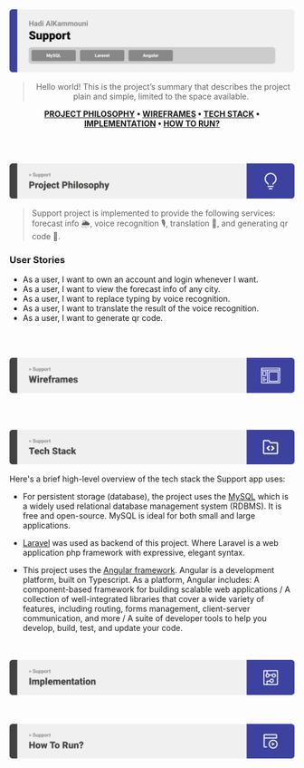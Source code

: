 <img src="./readme/title1.svg"/>

<div align="center">

> Hello world! This is the project’s summary that describes the project plain and simple, limited to the space available.  

**[PROJECT PHILOSOPHY](#-project-philosophy) • [WIREFRAMES](#-wireframes) • [TECH STACK](#-tech-stack) • [IMPLEMENTATION](#-impplementation) • [HOW TO RUN?](#-how-to-run)**
</div>

<br><br>

<img src="./readme/title2.svg" id="-project-philosophy"/>

<br>

> Support project is implemented to provide the following services: forecast info 🌦, voice recognition 🎙, translation 📖, and generating qr code 🔲.

### User Stories
- As a user, I want to own an account and login whenever I want.
- As a user, I want to view the forecast info of any city.
- As a user, I want to replace typing by voice recognition.
- As a user, I want to translate the result of the voice recognition.
- As a user, I want to generate qr code.

<br><br>

<img src="./readme/title3.svg" id="-wireframes"/>

<!-- > This design was planned before on paper, then moved to Figma app for the fine details.
Note that i didn't use any styling library or theme, all from scratch and using pure css modules
<br>
(Please note that pictures make take few seconds to open due to high quality) -->

<!-- ### User Mobile App Wireframes 📱

| Grocery  | Stock  | My Cart  |
| -----------------| -----| -----|
| <img src="./readme/wireframes/user/user-grocery.png" /> | <img src="./readme/wireframes/user/user-items.png"/> | <img src="./readme/wireframes/user/user-cart.png"/> |

| Splash Screen  | Login  | Account  |
| -----------------| -----| -----|
| <img src="./readme/wireframes/user/user-splash.png"/> | <img src="./readme/wireframes/user/user-login.png"/> | <img src="./readme/wireframes/user/user-account.png"/> |

| Signup One  | Signup Two  | Signup Three  |
| -----------------| -----| -----|
| <img src="./readme/wireframes/user/user-signup-one.png"/> | <img src="./readme/wireframes/user/user-signup-two.png"/> | <img src="./readme/wireframes/user/user-signup-three.png"/> |

| Home  | Track  |
| -----------------| -----|
| <img src="./readme/wireframes/user/user-home.png"/> | <img src="./readme/wireframes/user/user-track.png"/> |

### Seller Web Wireframes 💻

| Reviews  | Add to Stock  |
| -----------------| -----|
| <img src="./readme/wireframes/seller/seller-reviews.png"/> | <img src="./readme/wireframes/seller/seller-add-to-stock.png"/> |

| View Stock  | Edit Account  |
| -----------------| -----|
| <img src="./readme/wireframes/seller/seller-view-stock.png"/> | <img src="./readme/wireframes/seller/seller-edit-account.png"/> |

| Signup  | Login  |
| -----------------| -----|
| <img src="./readme/wireframes/seller/seller-signup.png"/> | <img src="./readme/wireframes/seller/seller-login.png"/> |

| Manage Orders  |
| -----------------|
| <img src="./readme/wireframes/seller/seller-manage-orders.png"/> | -->


<br><br>

<img src="./readme/title4.svg" id="-tech-stack"/>

Here's a brief high-level overview of the tech stack the Support app uses:

- For persistent storage (database), the project uses the [MySQL](https://www.mysql.com/) which is a widely used relational database management system (RDBMS). It is free and open-source. MySQL is ideal for both small and large applications.
- [Laravel](https://laravel.com/) was used as backend of this project. Where Laravel is a web application php framework with expressive, elegant syntax.

- This project uses the [Angular framework](https://angular.io/guide/what-is-angular). Angular is a development platform, built on Typescript. As a platform, Angular includes: A component-based framework for building scalable web applications / A collection of well-integrated libraries that cover a wide variety of features, including routing, forms management, client-server communication, and more / A suite of developer tools to help you develop, build, test, and update your code.

<br><br>
<img src="./readme/title5.svg" id="-impplementation"/>

<!-- > Using the above mentioned tech stacks and the wireframes build with figma from the user sotries we have, the implementation of the app is shown as below, these are screenshots from the real app
<br>
(Please note that the following are gifs and may take few seconds to open)

<br>

### User Mobile App Implementation 📱

| Signup One   | Signup Two  | Signup Three  |
| -----------------| -----| -----|
| <img src="./readme/gifs/user/user-signup-step-one.gif"/> | <img src="./readme/gifs/user/user-signup-step-two.gif"/> | <img src="./readme/gifs/user/user-signup-step-three.gif"/> |

| Login   | View Nearby Groceries  | Logout  |
| -----------------| -----| -----|
| <img src="./readme/gifs/user/user-login.gif"/> | <img src="./readme/gifs/user/user-view-nearby-groceries.gif"/> | <img src="./readme/gifs/user/user-logout.gif"/> |

| View Grocery From Marker or Card   | View Recent Reviews | Submit Review  |
| -----------------| -----| -----|
| <img src="./readme/gifs/user/user-view-grocery-from-marker-or-card.gif"/> | <img src="./readme/gifs/user/user-view-recent-reviews.gif"/> | <img src="./readme/gifs/user/user-submit-review.gif"/> |

| Update Profile   | Add Item to Cart | Remove Item From Cart  |
| -----------------| -----| -----|
| <img src="./readme/gifs/user/user-update-profile.gif"/> | <img src="./readme/gifs/user/user-add-to-order.gif"/> | <img src="./readme/gifs/user/user-remove-from-order.gif"/> |

| Try to Over-Ride Existing Order   | Firebase Notification Upon Making an Order  |
| -----------------|-----|
| <img src="./readme/gifs/user/user-override-old-order.gif"/> | <img src="./readme/gifs/user/user-firebase-notification-upon-ordering.gif"/> |

<br>

### Seller Web Implementation 💻

| Optical Character Recognition Technology Registration
| -----------------|
| <img src="./readme/gifs/seller/seller-ocr-registration.gif"/>

| Socket Real Time Chat
| -----------------|
| <img src="./readme/gifs/seller/seller-socket-chat.gif"/> 

| Add Item to Stock |
| -----------------|
| <img src="./readme/gifs/seller/seller-add-item-to-stock.gif"/> |

| Manage Orders
| -----------------|
| <img src="./readme/gifs/seller/seller-manage-orders.gif"/> 

| Edit Stock
| -----------------|
| <img src="./readme/gifs/seller/seller-edit-stock.gif"/> 

| Remove Item From Stock
| -----------------|
| <img src="./readme/gifs/seller/seller-remove-item-from-stock.gif"/> 

| Update Account
| -----------------|
| <img src="./readme/gifs/seller/seller-update-account.gif"/> 

| Login
| -----------------|
| <img src="./readme/gifs/seller/seller-login.gif"/> 

| Logout
| -----------------|
| <img src="./readme/gifs/seller/seller-logout.gif"/> 

| View Users' Reviews
| -----------------|
| <img src="./readme/gifs/seller/seller-view-users-reviews.gif" jus/>  -->

<br><br>
<img src="./readme/title6.svg" id="-how-to-run"/>


<!-- > This is an example of how you may give instructions on setting up your project locally.
To get a local copy up and running follow these simple example steps.

### Prerequisites

This is an example of how to list things you need to use the software and how to install them.
* npm
  ```sh
  npm install npm@latest -g
  ```

### Installation

_Below is an example of how you can instruct your audience on installing and setting up your app. This template doesn't rely on any external dependencies or services._

1. Clone the repo
   ```sh
   git clone https://github.com/Hadi-AlKammouni/Fruitable.git
   ```
2. Install NPM packages
   ```sh
   npm install
   ```
3. To run a folder
   ```
   npm start
   ```
4. Firebase notification API_KEY in .env file for react native folder
   ```js
   Firebase_API_KEY = 'Enter The API KEY';
   ```
 -->
